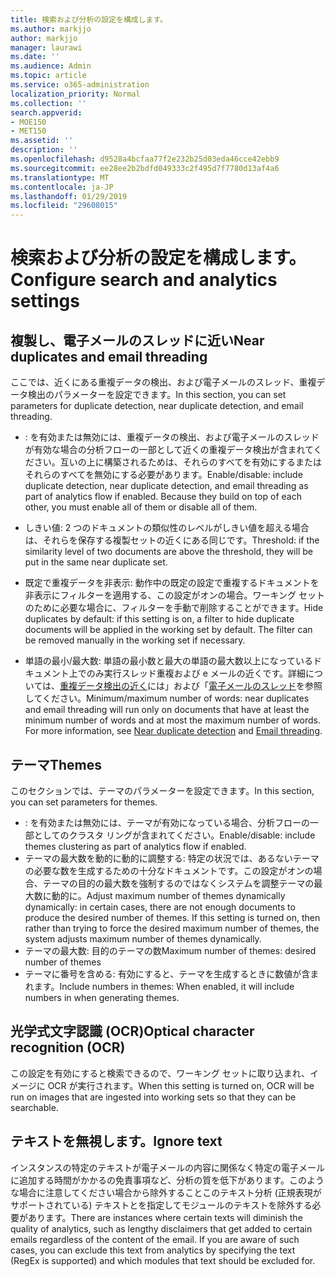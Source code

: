 ```yaml
---
title: 検索および分析の設定を構成します。
ms.author: markjjo
author: markjjo
manager: laurawi
ms.date: ''
ms.audience: Admin
ms.topic: article
ms.service: o365-administration
localization_priority: Normal
ms.collection: ''
search.appverid:
- MOE150
- MET150
ms.assetid: ''
description: ''
ms.openlocfilehash: d9528a4bcfaa77f2e232b25d03eda46cce42ebb9
ms.sourcegitcommit: ee28ee2b2bdfd049333c2f495d7f7780d13af4a6
ms.translationtype: MT
ms.contentlocale: ja-JP
ms.lasthandoff: 01/29/2019
ms.locfileid: "29608015"
---
```

# <a name="configure-search-and-analytics-settings"></a><span data-ttu-id="43585-102">検索および分析の設定を構成します。</span><span class="sxs-lookup"><span data-stu-id="43585-102">Configure search and analytics settings</span></span>


## <a name="near-duplicates-and-email-threading"></a><span data-ttu-id="43585-103">複製し、電子メールのスレッドに近い</span><span class="sxs-lookup"><span data-stu-id="43585-103">Near duplicates and email threading</span></span>

<span data-ttu-id="43585-104">ここでは、近くにある重複データの検出、および電子メールのスレッド、重複データ検出のパラメーターを設定できます。</span><span class="sxs-lookup"><span data-stu-id="43585-104">In this section, you can set parameters for duplicate detection, near duplicate detection, and email threading.</span></span>

- <span data-ttu-id="43585-p101">: を有効または無効には、重複データの検出、および電子メールのスレッドが有効な場合の分析フローの一部として近くの重複データ検出が含まれてください。互いの上に構築されるためは、それらのすべてを有効にするまたはそれらのすべてを無効にする必要があります。</span><span class="sxs-lookup"><span data-stu-id="43585-p101">Enable/disable: include duplicate detection, near duplicate detection, and email threading as part of analytics flow if enabled. Because they build on top of each other, you must enable all of them or disable all of them.</span></span>

- <span data-ttu-id="43585-107">しきい値: 2 つのドキュメントの類似性のレベルがしきい値を超える場合は、それらを保存する複製セットの近くにある同じです。</span><span class="sxs-lookup"><span data-stu-id="43585-107">Threshold: if the similarity level of two documents are above the threshold, they will be put in the same near duplicate set.</span></span>

- <span data-ttu-id="43585-p102">既定で重複データを非表示: 動作中の既定の設定で重複するドキュメントを非表示にフィルターを適用する、この設定がオンの場合。ワーキング セットのために必要な場合に、フィルターを手動で削除することができます。</span><span class="sxs-lookup"><span data-stu-id="43585-p102">Hide duplicates by default: if this setting is on, a filter to hide duplicate documents will be applied in the working set by default. The filter can be removed manually in the working set if necessary.</span></span>

- <span data-ttu-id="43585-p103">単語の最小/最大数: 単語の最小数と最大の単語の最大数以上になっているドキュメント上でのみ実行スレッド重複および e メールの近くです。詳細については、[重複データ検出の近く](near-duplicates.md)には」および「[電子メールのスレッド](email-threading.md)を参照してください。</span><span class="sxs-lookup"><span data-stu-id="43585-p103">Minimum/maximum number of words: near duplicates and email threading will run only on documents that have at least the minimum number of words and at most the maximum number of words. For more information, see [Near duplicate detection](near-duplicates.md) and [Email threading](email-threading.md).</span></span>

## <a name="themes"></a><span data-ttu-id="43585-112">テーマ</span><span class="sxs-lookup"><span data-stu-id="43585-112">Themes</span></span>

<span data-ttu-id="43585-113">このセクションでは、テーマのパラメーターを設定できます。</span><span class="sxs-lookup"><span data-stu-id="43585-113">In this section, you can set parameters for themes.</span></span>

- <span data-ttu-id="43585-114">: を有効または無効には、テーマが有効になっている場合、分析フローの一部としてのクラスタ リングが含まれてください。</span><span class="sxs-lookup"><span data-stu-id="43585-114">Enable/disable: include themes clustering as part of analytics flow if enabled.</span></span>
- <span data-ttu-id="43585-p104">テーマの最大数を動的に動的に調整する: 特定の状況では、あるないテーマの必要な数を生成するための十分なドキュメントです。この設定がオンの場合、テーマの目的の最大数を強制するのではなくシステムを調整テーマの最大数に動的に。</span><span class="sxs-lookup"><span data-stu-id="43585-p104">Adjust maximum number of themes dynamically dynamically: in certain cases, there are not enough documents to produce the desired number of themes. If this setting is turned on, then rather than trying to force the desired maximum number of themes, the system adjusts maximum number of themes dynamically.</span></span>
- <span data-ttu-id="43585-117">テーマの最大数: 目的のテーマの数</span><span class="sxs-lookup"><span data-stu-id="43585-117">Maximum number of themes: desired number of themes</span></span>
- <span data-ttu-id="43585-118">テーマに番号を含める: 有効にすると、テーマを生成するときに数値が含まれます。</span><span class="sxs-lookup"><span data-stu-id="43585-118">Include numbers in themes: When enabled, it will include numbers in when generating themes.</span></span>  

## <a name="optical-character-recognition-ocr"></a><span data-ttu-id="43585-119">光学式文字認識 (OCR)</span><span class="sxs-lookup"><span data-stu-id="43585-119">Optical character recognition (OCR)</span></span>

<span data-ttu-id="43585-120">この設定を有効にすると検索できるので、ワーキング セットに取り込まれ、イメージに OCR が実行されます。</span><span class="sxs-lookup"><span data-stu-id="43585-120">When this setting is turned on, OCR will be run on images that are ingested into working sets so that they can be searchable.</span></span>

## <a name="ignore-text"></a><span data-ttu-id="43585-121">テキストを無視します。</span><span class="sxs-lookup"><span data-stu-id="43585-121">Ignore text</span></span>

<span data-ttu-id="43585-p105">インスタンスの特定のテキストが電子メールの内容に関係なく特定の電子メールに追加する時間がかかるの免責事項など、分析の質を低下があります。このような場合に注意してください場合から除外することこのテキスト分析 (正規表現がサポートされている) テキストとを指定してモジュールのテキストを除外する必要があります。</span><span class="sxs-lookup"><span data-stu-id="43585-p105">There are instances where certain texts will diminish the quality of analytics, such as lengthy disclaimers that get added to certain emails regardless of the content of the email. If you are aware of such cases, you can exclude this text from analytics by specifying the text (RegEx is supported) and which modules that text should be excluded for.</span></span>